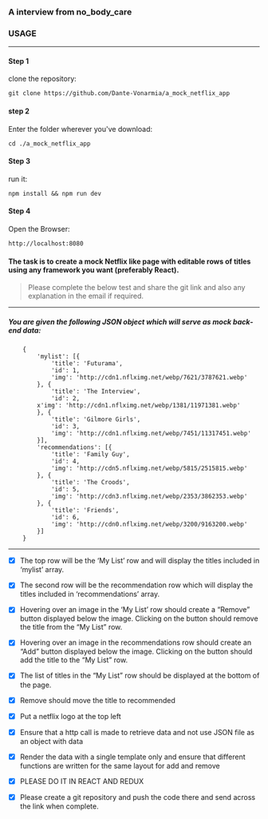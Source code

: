 ### A interview from no_body_care
### USAGE
---
#### Step 1
clone the repository: 

	git clone https://github.com/Dante-Vonarmia/a_mock_netflix_app

#### step 2
Enter the folder wherever you've download:   

	cd ./a_mock_netflix_app

#### Step 3
run it: 
	
	npm install && npm run dev

#### Step 4
Open the Browser:
	
	http://localhost:8080

#### The task is to create a mock Netflix like page with editable rows of titles using any framework you want (preferably React).
> Please complete the below test and share the git link and also any explanation in the email if required. 
---
##### You are given the following JSON object which will serve as mock back­end data: 
		
		{
			'mylist': [{
				'title': 'Futurama',
				'id': 1,
				'img': 'http://cdn1.nflximg.net/webp/7621/3787621.webp'
			}, {
				'title': 'The Interview',
				'id': 2,
			x'img': 'http://cdn1.nflximg.net/webp/1381/11971381.webp'
			}, {
				'title': 'Gilmore Girls',
				'id': 3,
				'img': 'http://cdn1.nflximg.net/webp/7451/11317451.webp'
			}],
			'recommendations': [{
				'title': 'Family Guy',
				'id': 4,
				'img': 'http://cdn5.nflximg.net/webp/5815/2515815.webp'
			}, {
				'title': 'The Croods',
				'id': 5,
				'img': 'http://cdn3.nflximg.net/webp/2353/3862353.webp'
			}, {
				'title': 'Friends',
				'id': 6,
				'img': 'http://cdn0.nflximg.net/webp/3200/9163200.webp'
			}]
		}

---

- [x] The top row will be the ‘My List’ row and will display the titles included in ‘mylist’ array.
 
- [x] The second row will be the recommendation row which will display the titles included in ‘recommendations’ array.
 
- [x] Hovering over an image in the ‘My List’ row should create a “Remove” button displayed below the image. Clicking on the button should remove the title from the “My List” row.
 
- [x] Hovering over an image in the recommendations row should create an “Add” button displayed below the image. Clicking on the button should add the title to the “My List” row.
 
- [x] The list of titles in the “My List” row should be displayed at the bottom of the page.

- [x] Remove should move the title to recommended  

- [x] Put a netflix logo at the top left  

- [x] Ensure that a http call is made to retrieve data and not use JSON file as an object with data  

- [x] Render the data with a single template only and ensure that different functions are written for the same layout for add and remove  

- [x] PLEASE DO IT IN REACT AND REDUX  

- [x] Please create a git repository and push the code there and send across the link when complete.  
